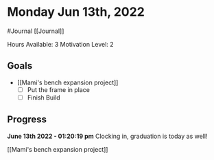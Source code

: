 # Monday Jun 13th, 2022
#Journal [[Journal]]

Hours Available: 3
Motivation Level: 2

## Goals
- [[Mami's bench expansion project]]
	- [ ] Put the frame in place
	- [ ] Finish Build

## Progress
**June 13th 2022 - 01:20:19 pm** 
Clocking in, graduation is today as well!

[[Mami's bench expansion project]]